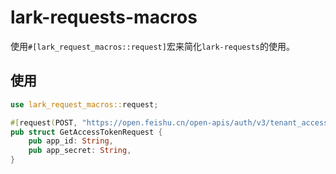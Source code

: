 # lark-requests-macros

使用`#[lark_request_macros::request]`宏来简化`lark-requests`的使用。

## 使用

```rust
use lark_request_macros::request;

#[request(POST, "https://open.feishu.cn/open-apis/auth/v3/tenant_access_token/internal")]
pub struct GetAccessTokenRequest {
    pub app_id: String,
    pub app_secret: String,
}
```


